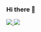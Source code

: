 ### Hi there 👋
<div>
<a href="https://github.com/anuraghazra/github-readme-stats" target="_blank">
  <img align="top" src="https://github-readme-stats-vercel-mvidaldp.vercel.app/api/?username=mvidaldp&show_icons=true&theme=transparent&include_all_commits=true&hide_border=true&rank_icon=percentile" />
</a>
<a href="https://github.com/anuraghazra/github-readme-stats" target="_blank">
  <img src="https://github-readme-stats-vercel-mvidaldp.vercel.app/api/top-langs/?username=mvidaldp&theme=transparent&layout=donut&langs_count=10&size_weight=0&count_weight=1&hide=ShaderLab,GLSL,CMake,SmallTalk&hide_border=true" />
</a>
</div>

<!--
<div>
  <img src="https://visitor-badge.laobi.icu/badge?page_id=mvidaldp.mvidaldp" />
</div>
-->
